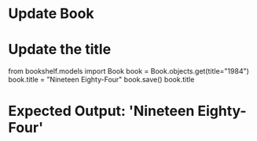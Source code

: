 ﻿# Update Book

# Update the title
from bookshelf.models import Book
book = Book.objects.get(title="1984")
book.title = "Nineteen Eighty-Four"
book.save()
book.title
# Expected Output: 'Nineteen Eighty-Four'
